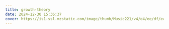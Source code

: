 ```yaml
---
title: growth-theory
date: 2024-12-30 15:36:37
cover: https://is1-ssl.mzstatic.com/image/thumb/Music221/v4/e4/ee/df/e4eedf48-2703-d4ff-7e78-1fc7819fb36c/cover_KM0020605_1.jpg/316x316bb.webp
---
```

